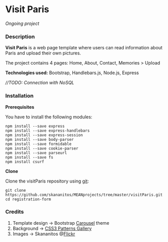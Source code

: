 # Visit Paris

*Ongoing project*


### Description

**Visit Paris** is a web page template where users can read information about Paris and upload their own pictures. 


The project contains 4 pages: Home, About, Contact, Memories > Upload


**Technologies used:** Bootstrap, Handlebars.js, Node.js, Express


*//TODO: Connection with NoSQL*


### Installation

**Prerequisites**

You have to install the following modules:

```
npm install --save express
npm install --save express-handlebars
npm install --save express-session
npm install --save body-parser
npm install --save formidable
npm install --save cookie-parser
npm install --save parseurl
npm install --save fs
npm install csurf
```


**Clone**

Clone the visitParis repository using [git](http://git-scm.com/):

```
git clone https://github.com/skananitos/MEANprojects/tree/master/visitParis.git
cd registration-form
```


### Credits

1. Template design -> Bootstrap [Carousel](http://getbootstrap.com/examples/carousel/) theme
2. Background -> [CSS3 Patterns Gallery](https://lea.verou.me/css3patterns/#carbon-fibre)
3. Images -> Skananitos @[Flickr](https://www.flickr.com/photos/skananitos/)

